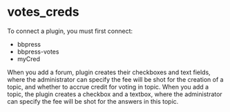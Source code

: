 # votes_creds
To connect a plugin, you must first connect:
- bbpress
- bbpress-votes
- myCred

When you add a forum, plugin creates their checkboxes and text fields, where the administrator can specify the
fee will be shot for the creation of a topic, and whether to accrue credit for voting in topic.
When you add a topic, the plugin creates a checkbox and a textbox, where the administrator can specify the
fee will be shot for the answers in this topic.
